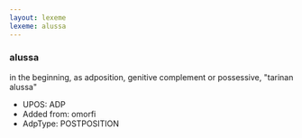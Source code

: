 ```yaml
---
layout: lexeme
lexeme: alussa
---
```


###  alussa

in the beginning, as adposition, genitive complement or possessive, "tarinan alussa"
* UPOS:  ADP
* Added from:  omorfi
* AdpType:  POSTPOSITION


